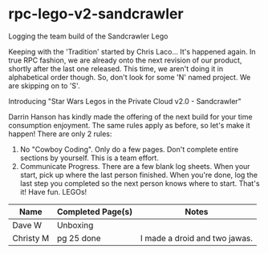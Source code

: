 rpc-lego-v2-sandcrawler
=======================

Logging the team build of the Sandcrawler Lego

Keeping with the 'Tradition' started by Chris Laco...
It's happened again.  In true RPC fashion, we are already onto the next revision of our product, shortly after the last one released.  This time, we aren't doing it in alphabetical order though.  So, don't look for some 'N' named project.  We are skipping on to 'S'.

Introducing "Star Wars Legos in the Private Cloud v2.0 - Sandcrawler"

Darrin Hanson has kindly made the offering of the next build for your time consumption enjoyment.  The same rules apply as before, so let's make it happen!
There are only 2 rules:
  1. No "Cowboy Coding". Only do a few pages. Don't complete entire sections by yourself. This is a team effort.
  2. Communicate Progress. There are a few blank log sheets. When your start, pick up where the last person finished. When you're done, log the last step you completed so the next person knows where to start.
That's it! Have fun. LEGOs!

| Name                                              | Completed Page(s) | Notes                                            |
|---------------------------------------------------|-------------------|--------------------------------------------------|
|Dave W                                             | Unboxing          |                                                  |
|Christy M					    | pg 25 done        | I made a droid and two jawas.                    |
